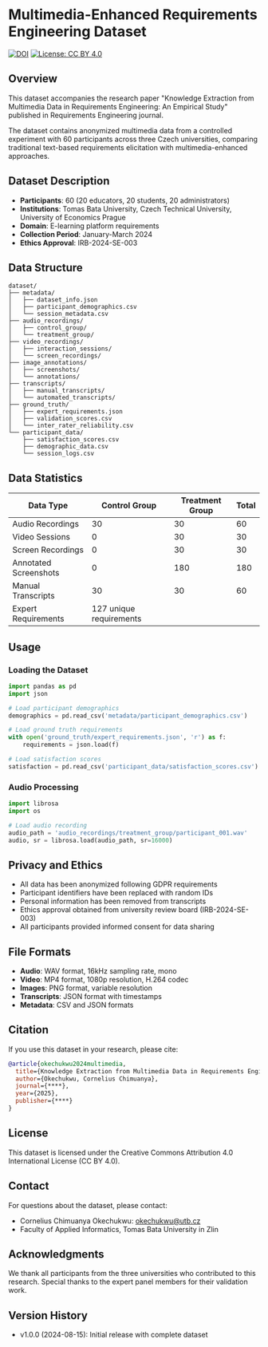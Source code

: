 # Multimedia-Enhanced Requirements Engineering Dataset

[![DOI](https://zenodo.org/badge/DOI/10.5281/zenodo.16885966.svg)](https://doi.org/10.5281/zenodo.16885966)
[![License: CC BY 4.0](https://img.shields.io/badge/License-CC%20BY%204.0-lightgrey.svg)](https://creativecommons.org/licenses/by/4.0/)

## Overview

This dataset accompanies the research paper "Knowledge Extraction from Multimedia Data in Requirements Engineering: An Empirical Study" published in Requirements Engineering journal.

The dataset contains anonymized multimedia data from a controlled experiment with 60 participants across three Czech universities, comparing traditional text-based requirements elicitation with multimedia-enhanced approaches.

## Dataset Description

- **Participants**: 60 (20 educators, 20 students, 20 administrators)
- **Institutions**: Tomas Bata University, Czech Technical University, University of Economics Prague
- **Domain**: E-learning platform requirements
- **Collection Period**: January-March 2024
- **Ethics Approval**: IRB-2024-SE-003

## Data Structure

```
dataset/
├── metadata/
│   ├── dataset_info.json
│   ├── participant_demographics.csv
│   └── session_metadata.csv
├── audio_recordings/
│   ├── control_group/
│   └── treatment_group/
├── video_recordings/
│   ├── interaction_sessions/
│   └── screen_recordings/
├── image_annotations/
│   ├── screenshots/
│   └── annotations/
├── transcripts/
│   ├── manual_transcripts/
│   └── automated_transcripts/
├── ground_truth/
│   ├── expert_requirements.json
│   ├── validation_scores.csv
│   └── inter_rater_reliability.csv
└── participant_data/
    ├── satisfaction_scores.csv
    ├── demographic_data.csv
    └── session_logs.csv
```

## Data Statistics

| Data Type | Control Group | Treatment Group | Total |
|-----------|--------------|-----------------|-------|
| Audio Recordings | 30 | 30 | 60 |
| Video Sessions | 0 | 30 | 30 |
| Screen Recordings | 0 | 30 | 30 |
| Annotated Screenshots | 0 | 180 | 180 |
| Manual Transcripts | 30 | 30 | 60 |
| Expert Requirements | 127 unique requirements |

## Usage

### Loading the Dataset

```python
import pandas as pd
import json

# Load participant demographics
demographics = pd.read_csv('metadata/participant_demographics.csv')

# Load ground truth requirements
with open('ground_truth/expert_requirements.json', 'r') as f:
    requirements = json.load(f)

# Load satisfaction scores
satisfaction = pd.read_csv('participant_data/satisfaction_scores.csv')
```

### Audio Processing

```python
import librosa
import os

# Load audio recording
audio_path = 'audio_recordings/treatment_group/participant_001.wav'
audio, sr = librosa.load(audio_path, sr=16000)
```

## Privacy and Ethics

- All data has been anonymized following GDPR requirements
- Participant identifiers have been replaced with random IDs
- Personal information has been removed from transcripts
- Ethics approval obtained from university review board (IRB-2024-SE-003)
- All participants provided informed consent for data sharing

## File Formats

- **Audio**: WAV format, 16kHz sampling rate, mono
- **Video**: MP4 format, 1080p resolution, H.264 codec
- **Images**: PNG format, variable resolution
- **Transcripts**: JSON format with timestamps
- **Metadata**: CSV and JSON formats

## Citation

If you use this dataset in your research, please cite:

```bibtex
@article{okechukwu2024multimedia,
  title={Knowledge Extraction from Multimedia Data in Requirements Engineering: An Empirical Study},
  author={Okechukwu, Cornelius Chimuanya},
  journal={****},
  year={2025},
  publisher={****}
}
```

## License

This dataset is licensed under the Creative Commons Attribution 4.0 International License (CC BY 4.0).

## Contact

For questions about the dataset, please contact:
- Cornelius Chimuanya Okechukwu: okechukwu@utb.cz
- Faculty of Applied Informatics, Tomas Bata University in Zlin

## Acknowledgments

We thank all participants from the three universities who contributed to this research. Special thanks to the expert panel members for their validation work.

## Version History

- v1.0.0 (2024-08-15): Initial release with complete dataset
